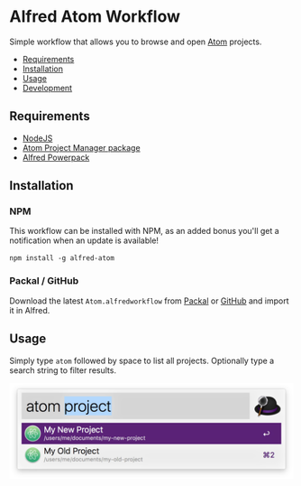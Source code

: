 # Alfred Atom Workflow

Simple workflow that allows you to browse and open [Atom](https://atom.io/) projects.

* [Requirements](#requirements)
* [Installation](#installation)
* [Usage](#usage)
* [Development](#development)

## Requirements

* [NodeJS](https://nodejs.org)
* [Atom Project Manager package](https://atom.io/packages/project-manager)
* [Alfred Powerpack](https://www.alfredapp.com/powerpack)

## Installation

### NPM

This workflow can be installed with NPM, as an added bonus you'll get a notification when an update is available!

```shell
npm install -g alfred-atom
```

### Packal / GitHub

Download the latest `Atom.alfredworkflow` from [Packal](http://www.packal.org/workflow/atom) or [GitHub](https://github.com/Cloudstek/alfred-atom/releases) and import it in Alfred.

## Usage

Simply type `atom` followed by space to list all projects. Optionally type a search string to filter results.

![alfred-atom](screenshot.png)
